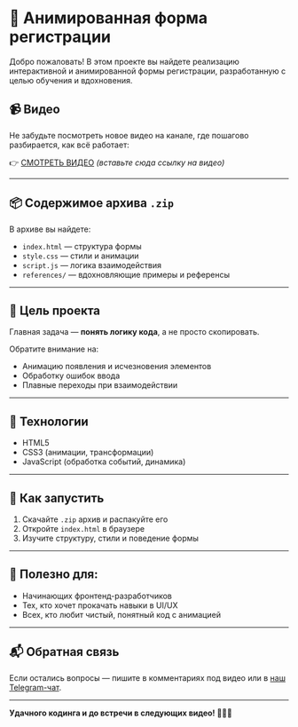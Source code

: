 # 🎩 Анимированная форма регистрации

Добро пожаловать! В этом проекте вы найдете реализацию интерактивной и анимированной формы регистрации, разработанную с целью обучения и вдохновения.

## 📹 Видео
Не забудьте посмотреть новое видео на канале, где пошагово разбирается, как всё работает:

👉 [СМОТРЕТЬ ВИДЕО](#) *(вставьте сюда ссылку на видео)*

---

## 📦 Содержимое архива `.zip`

В архиве вы найдете:
- `index.html` — структура формы
- `style.css` — стили и анимации
- `script.js` — логика взаимодействия
- `references/` — вдохновляющие примеры и референсы

---

## 🧠 Цель проекта

Главная задача — **понять логику кода**, а не просто скопировать.

Обратите внимание на:
- Анимацию появления и исчезновения элементов
- Обработку ошибок ввода
- Плавные переходы при взаимодействии

---

## 🔧 Технологии

- HTML5
- CSS3 (анимации, трансформации)
- JavaScript (обработка событий, динамика)

---

## 🚀 Как запустить

1. Скачайте `.zip` архив и распакуйте его
2. Откройте `index.html` в браузере
3. Изучите структуру, стили и поведение формы

---

## 📌 Полезно для:

- Начинающих фронтенд-разработчиков
- Тех, кто хочет прокачать навыки в UI/UX
- Всех, кто любит чистый, понятный код с анимацией

---

## 📬 Обратная связь

Если остались вопросы — пишите в комментариях под видео или в [наш Telegram-чат](#).

---

**Удачного кодинга и до встречи в следующих видео! 👨‍💻✨**
